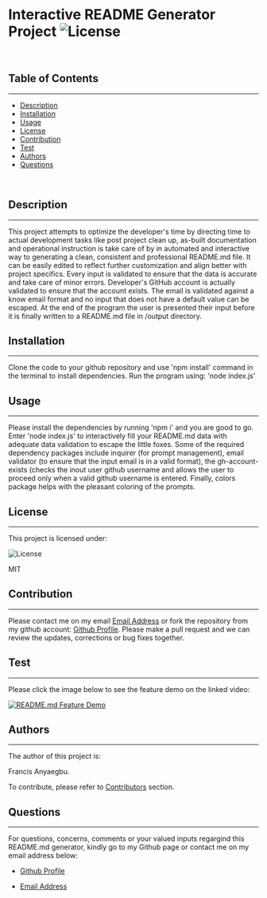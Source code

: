 
  # Interactive README Generator Project   ![License](https://img.shields.io/badge/License-MIT-blue.svg)
  
  <br>
  
  ## Table of Contents
  ---
  
  - [Description](#description)
  - [Installation](#installation)
  - [Usage](#usage)
  - [License](#license)
  - [Contribution](#contribution)
  - [Test](#test)
  - [Authors](#authors)
  - [Questions](#questions)
  
  <br>
  
  ## Description  
  ---
  
  This project attempts to optimize the developer's time by directing time to actual development tasks like post project clean up, as-built documentation and operational instruction is take care of by in automated and interactive way to generating a clean, consistent and professional README.md file. It can be easily edited to reflect further customization and align better with project specifics. Every input is validated to ensure that the data is accurate and take care of minor errors. Developer's GitHub account is actually validated to ensure that the account exists. The email is validated against a know email format and no input that does not have a default value can be escaped. At the end of the program the user is presented their input before it is finally written to a README.md file in /output directory. 
  
  ## Installation
  ---
  
  Clone the code to your github repository and use 'npm install' command in the terminal to install dependencies. Run the program using: 'node index.js'
  
  ## Usage
  ---
  
  Please install the dependencies by running 'npm i' and you are good to go. Enter 'node index.js' to interactively fill your README.md data with adequate data validation to escape the little foxes. Some of the required dependency packages include  inquirer (for prompt management), email validator (to ensure that the input email is in a valid format), the gh-account-exists (checks the inout user github username and allows the user to proceed only when a valid github username is entered. Finally, colors package helps with the pleasant coloring of the prompts.
  
  ## License
  ---
  
  This project is licensed under:
  
   ![License](https://img.shields.io/badge/License-MIT-blue.svg)
  
  MIT
  
  ## Contribution
  ---
  
  Please contact me on my email [Email Address](anyaegbufrancis@gmail.com) or fork the repository from my github account: [Github Profile](https://github.com/anyaegbufrancis). Please make a pull request and we can review the updates, corrections or bug fixes together.
  
  ## Test
  ---
  
  Please click the image below to see the feature demo on the linked video:
  
  [![README.md Feature Demo](https://img.youtube.com/vi/5uhKEqgRqp8/0.jpg)](https://www.youtube.com/watch?v=5uhKEqgRqp8)
  
  ## Authors
  ---
  
  The author of this project is: 
  
  Francis Anyaegbu. 
  
  To contribute, please refer to [Contributors](#contributors) section.
  
  ## Questions
  ---
  
  For questions, concerns, comments or your valued inputs regargind this README.md generator, kindly go to my Github page or contact me on my email address below:
    
  - [Github Profile](https://github.com/anyaegbufrancis)
                    
  - [Email Address](anyaegbufrancis@gmail.com)
